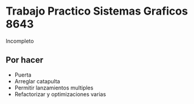 # Trabajo Practico Sistemas Graficos 8643

Incompleto
## Por hacer

*	Puerta
*	Arreglar catapulta
*	Permitir lanzamientos multiples
*	Refactorizar y optimizaciones varias
